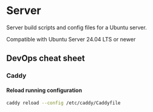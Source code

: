 # Server

Server build scripts and config files for a Ubuntu server.

Compatible with Ubuntu Server 24.04 LTS or newer

## DevOps cheat sheet

### Caddy

#### Reload running configuration

```sh
caddy reload --config /etc/caddy/Caddyfile
```
